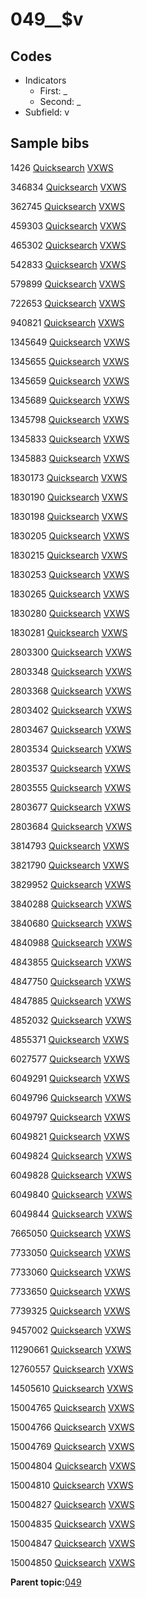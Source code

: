# 049\_\_$v

## Codes

-   Indicators
    -   First: \_
    -   Second: \_
-   Subfield: v

## Sample bibs

1426 [Quicksearch](https://search.library.yale.edu/catalog/1426) [VXWS](http://prodorbis.library.yale.edu:7014/vxws/GetHoldingsService?bibId=1426)

346834 [Quicksearch](https://search.library.yale.edu/catalog/346834) [VXWS](http://prodorbis.library.yale.edu:7014/vxws/GetHoldingsService?bibId=346834)

362745 [Quicksearch](https://search.library.yale.edu/catalog/362745) [VXWS](http://prodorbis.library.yale.edu:7014/vxws/GetHoldingsService?bibId=362745)

459303 [Quicksearch](https://search.library.yale.edu/catalog/459303) [VXWS](http://prodorbis.library.yale.edu:7014/vxws/GetHoldingsService?bibId=459303)

465302 [Quicksearch](https://search.library.yale.edu/catalog/465302) [VXWS](http://prodorbis.library.yale.edu:7014/vxws/GetHoldingsService?bibId=465302)

542833 [Quicksearch](https://search.library.yale.edu/catalog/542833) [VXWS](http://prodorbis.library.yale.edu:7014/vxws/GetHoldingsService?bibId=542833)

579899 [Quicksearch](https://search.library.yale.edu/catalog/579899) [VXWS](http://prodorbis.library.yale.edu:7014/vxws/GetHoldingsService?bibId=579899)

722653 [Quicksearch](https://search.library.yale.edu/catalog/722653) [VXWS](http://prodorbis.library.yale.edu:7014/vxws/GetHoldingsService?bibId=722653)

940821 [Quicksearch](https://search.library.yale.edu/catalog/940821) [VXWS](http://prodorbis.library.yale.edu:7014/vxws/GetHoldingsService?bibId=940821)

1345649 [Quicksearch](https://search.library.yale.edu/catalog/1345649) [VXWS](http://prodorbis.library.yale.edu:7014/vxws/GetHoldingsService?bibId=1345649)

1345655 [Quicksearch](https://search.library.yale.edu/catalog/1345655) [VXWS](http://prodorbis.library.yale.edu:7014/vxws/GetHoldingsService?bibId=1345655)

1345659 [Quicksearch](https://search.library.yale.edu/catalog/1345659) [VXWS](http://prodorbis.library.yale.edu:7014/vxws/GetHoldingsService?bibId=1345659)

1345689 [Quicksearch](https://search.library.yale.edu/catalog/1345689) [VXWS](http://prodorbis.library.yale.edu:7014/vxws/GetHoldingsService?bibId=1345689)

1345798 [Quicksearch](https://search.library.yale.edu/catalog/1345798) [VXWS](http://prodorbis.library.yale.edu:7014/vxws/GetHoldingsService?bibId=1345798)

1345833 [Quicksearch](https://search.library.yale.edu/catalog/1345833) [VXWS](http://prodorbis.library.yale.edu:7014/vxws/GetHoldingsService?bibId=1345833)

1345883 [Quicksearch](https://search.library.yale.edu/catalog/1345883) [VXWS](http://prodorbis.library.yale.edu:7014/vxws/GetHoldingsService?bibId=1345883)

1830173 [Quicksearch](https://search.library.yale.edu/catalog/1830173) [VXWS](http://prodorbis.library.yale.edu:7014/vxws/GetHoldingsService?bibId=1830173)

1830190 [Quicksearch](https://search.library.yale.edu/catalog/1830190) [VXWS](http://prodorbis.library.yale.edu:7014/vxws/GetHoldingsService?bibId=1830190)

1830198 [Quicksearch](https://search.library.yale.edu/catalog/1830198) [VXWS](http://prodorbis.library.yale.edu:7014/vxws/GetHoldingsService?bibId=1830198)

1830205 [Quicksearch](https://search.library.yale.edu/catalog/1830205) [VXWS](http://prodorbis.library.yale.edu:7014/vxws/GetHoldingsService?bibId=1830205)

1830215 [Quicksearch](https://search.library.yale.edu/catalog/1830215) [VXWS](http://prodorbis.library.yale.edu:7014/vxws/GetHoldingsService?bibId=1830215)

1830253 [Quicksearch](https://search.library.yale.edu/catalog/1830253) [VXWS](http://prodorbis.library.yale.edu:7014/vxws/GetHoldingsService?bibId=1830253)

1830265 [Quicksearch](https://search.library.yale.edu/catalog/1830265) [VXWS](http://prodorbis.library.yale.edu:7014/vxws/GetHoldingsService?bibId=1830265)

1830280 [Quicksearch](https://search.library.yale.edu/catalog/1830280) [VXWS](http://prodorbis.library.yale.edu:7014/vxws/GetHoldingsService?bibId=1830280)

1830281 [Quicksearch](https://search.library.yale.edu/catalog/1830281) [VXWS](http://prodorbis.library.yale.edu:7014/vxws/GetHoldingsService?bibId=1830281)

2803300 [Quicksearch](https://search.library.yale.edu/catalog/2803300) [VXWS](http://prodorbis.library.yale.edu:7014/vxws/GetHoldingsService?bibId=2803300)

2803348 [Quicksearch](https://search.library.yale.edu/catalog/2803348) [VXWS](http://prodorbis.library.yale.edu:7014/vxws/GetHoldingsService?bibId=2803348)

2803368 [Quicksearch](https://search.library.yale.edu/catalog/2803368) [VXWS](http://prodorbis.library.yale.edu:7014/vxws/GetHoldingsService?bibId=2803368)

2803402 [Quicksearch](https://search.library.yale.edu/catalog/2803402) [VXWS](http://prodorbis.library.yale.edu:7014/vxws/GetHoldingsService?bibId=2803402)

2803467 [Quicksearch](https://search.library.yale.edu/catalog/2803467) [VXWS](http://prodorbis.library.yale.edu:7014/vxws/GetHoldingsService?bibId=2803467)

2803534 [Quicksearch](https://search.library.yale.edu/catalog/2803534) [VXWS](http://prodorbis.library.yale.edu:7014/vxws/GetHoldingsService?bibId=2803534)

2803537 [Quicksearch](https://search.library.yale.edu/catalog/2803537) [VXWS](http://prodorbis.library.yale.edu:7014/vxws/GetHoldingsService?bibId=2803537)

2803555 [Quicksearch](https://search.library.yale.edu/catalog/2803555) [VXWS](http://prodorbis.library.yale.edu:7014/vxws/GetHoldingsService?bibId=2803555)

2803677 [Quicksearch](https://search.library.yale.edu/catalog/2803677) [VXWS](http://prodorbis.library.yale.edu:7014/vxws/GetHoldingsService?bibId=2803677)

2803684 [Quicksearch](https://search.library.yale.edu/catalog/2803684) [VXWS](http://prodorbis.library.yale.edu:7014/vxws/GetHoldingsService?bibId=2803684)

3814793 [Quicksearch](https://search.library.yale.edu/catalog/3814793) [VXWS](http://prodorbis.library.yale.edu:7014/vxws/GetHoldingsService?bibId=3814793)

3821790 [Quicksearch](https://search.library.yale.edu/catalog/3821790) [VXWS](http://prodorbis.library.yale.edu:7014/vxws/GetHoldingsService?bibId=3821790)

3829952 [Quicksearch](https://search.library.yale.edu/catalog/3829952) [VXWS](http://prodorbis.library.yale.edu:7014/vxws/GetHoldingsService?bibId=3829952)

3840288 [Quicksearch](https://search.library.yale.edu/catalog/3840288) [VXWS](http://prodorbis.library.yale.edu:7014/vxws/GetHoldingsService?bibId=3840288)

3840680 [Quicksearch](https://search.library.yale.edu/catalog/3840680) [VXWS](http://prodorbis.library.yale.edu:7014/vxws/GetHoldingsService?bibId=3840680)

4840988 [Quicksearch](https://search.library.yale.edu/catalog/4840988) [VXWS](http://prodorbis.library.yale.edu:7014/vxws/GetHoldingsService?bibId=4840988)

4843855 [Quicksearch](https://search.library.yale.edu/catalog/4843855) [VXWS](http://prodorbis.library.yale.edu:7014/vxws/GetHoldingsService?bibId=4843855)

4847750 [Quicksearch](https://search.library.yale.edu/catalog/4847750) [VXWS](http://prodorbis.library.yale.edu:7014/vxws/GetHoldingsService?bibId=4847750)

4847885 [Quicksearch](https://search.library.yale.edu/catalog/4847885) [VXWS](http://prodorbis.library.yale.edu:7014/vxws/GetHoldingsService?bibId=4847885)

4852032 [Quicksearch](https://search.library.yale.edu/catalog/4852032) [VXWS](http://prodorbis.library.yale.edu:7014/vxws/GetHoldingsService?bibId=4852032)

4855371 [Quicksearch](https://search.library.yale.edu/catalog/4855371) [VXWS](http://prodorbis.library.yale.edu:7014/vxws/GetHoldingsService?bibId=4855371)

6027577 [Quicksearch](https://search.library.yale.edu/catalog/6027577) [VXWS](http://prodorbis.library.yale.edu:7014/vxws/GetHoldingsService?bibId=6027577)

6049291 [Quicksearch](https://search.library.yale.edu/catalog/6049291) [VXWS](http://prodorbis.library.yale.edu:7014/vxws/GetHoldingsService?bibId=6049291)

6049796 [Quicksearch](https://search.library.yale.edu/catalog/6049796) [VXWS](http://prodorbis.library.yale.edu:7014/vxws/GetHoldingsService?bibId=6049796)

6049797 [Quicksearch](https://search.library.yale.edu/catalog/6049797) [VXWS](http://prodorbis.library.yale.edu:7014/vxws/GetHoldingsService?bibId=6049797)

6049821 [Quicksearch](https://search.library.yale.edu/catalog/6049821) [VXWS](http://prodorbis.library.yale.edu:7014/vxws/GetHoldingsService?bibId=6049821)

6049824 [Quicksearch](https://search.library.yale.edu/catalog/6049824) [VXWS](http://prodorbis.library.yale.edu:7014/vxws/GetHoldingsService?bibId=6049824)

6049828 [Quicksearch](https://search.library.yale.edu/catalog/6049828) [VXWS](http://prodorbis.library.yale.edu:7014/vxws/GetHoldingsService?bibId=6049828)

6049840 [Quicksearch](https://search.library.yale.edu/catalog/6049840) [VXWS](http://prodorbis.library.yale.edu:7014/vxws/GetHoldingsService?bibId=6049840)

6049844 [Quicksearch](https://search.library.yale.edu/catalog/6049844) [VXWS](http://prodorbis.library.yale.edu:7014/vxws/GetHoldingsService?bibId=6049844)

7665050 [Quicksearch](https://search.library.yale.edu/catalog/7665050) [VXWS](http://prodorbis.library.yale.edu:7014/vxws/GetHoldingsService?bibId=7665050)

7733050 [Quicksearch](https://search.library.yale.edu/catalog/7733050) [VXWS](http://prodorbis.library.yale.edu:7014/vxws/GetHoldingsService?bibId=7733050)

7733060 [Quicksearch](https://search.library.yale.edu/catalog/7733060) [VXWS](http://prodorbis.library.yale.edu:7014/vxws/GetHoldingsService?bibId=7733060)

7733650 [Quicksearch](https://search.library.yale.edu/catalog/7733650) [VXWS](http://prodorbis.library.yale.edu:7014/vxws/GetHoldingsService?bibId=7733650)

7739325 [Quicksearch](https://search.library.yale.edu/catalog/7739325) [VXWS](http://prodorbis.library.yale.edu:7014/vxws/GetHoldingsService?bibId=7739325)

9457002 [Quicksearch](https://search.library.yale.edu/catalog/9457002) [VXWS](http://prodorbis.library.yale.edu:7014/vxws/GetHoldingsService?bibId=9457002)

11290661 [Quicksearch](https://search.library.yale.edu/catalog/11290661) [VXWS](http://prodorbis.library.yale.edu:7014/vxws/GetHoldingsService?bibId=11290661)

12760557 [Quicksearch](https://search.library.yale.edu/catalog/12760557) [VXWS](http://prodorbis.library.yale.edu:7014/vxws/GetHoldingsService?bibId=12760557)

14505610 [Quicksearch](https://search.library.yale.edu/catalog/14505610) [VXWS](http://prodorbis.library.yale.edu:7014/vxws/GetHoldingsService?bibId=14505610)

15004765 [Quicksearch](https://search.library.yale.edu/catalog/15004765) [VXWS](http://prodorbis.library.yale.edu:7014/vxws/GetHoldingsService?bibId=15004765)

15004766 [Quicksearch](https://search.library.yale.edu/catalog/15004766) [VXWS](http://prodorbis.library.yale.edu:7014/vxws/GetHoldingsService?bibId=15004766)

15004769 [Quicksearch](https://search.library.yale.edu/catalog/15004769) [VXWS](http://prodorbis.library.yale.edu:7014/vxws/GetHoldingsService?bibId=15004769)

15004804 [Quicksearch](https://search.library.yale.edu/catalog/15004804) [VXWS](http://prodorbis.library.yale.edu:7014/vxws/GetHoldingsService?bibId=15004804)

15004810 [Quicksearch](https://search.library.yale.edu/catalog/15004810) [VXWS](http://prodorbis.library.yale.edu:7014/vxws/GetHoldingsService?bibId=15004810)

15004827 [Quicksearch](https://search.library.yale.edu/catalog/15004827) [VXWS](http://prodorbis.library.yale.edu:7014/vxws/GetHoldingsService?bibId=15004827)

15004835 [Quicksearch](https://search.library.yale.edu/catalog/15004835) [VXWS](http://prodorbis.library.yale.edu:7014/vxws/GetHoldingsService?bibId=15004835)

15004847 [Quicksearch](https://search.library.yale.edu/catalog/15004847) [VXWS](http://prodorbis.library.yale.edu:7014/vxws/GetHoldingsService?bibId=15004847)

15004850 [Quicksearch](https://search.library.yale.edu/catalog/15004850) [VXWS](http://prodorbis.library.yale.edu:7014/vxws/GetHoldingsService?bibId=15004850)

**Parent topic:**[049](../../tags/049/049.md)

